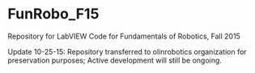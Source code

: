 # FunRobo_F15
Repository for LabVIEW Code for Fundamentals of Robotics, Fall 2015

Update 10-25-15: Repository transferred to olinrobotics organization for preservation purposes; Active development will still be ongoing.
